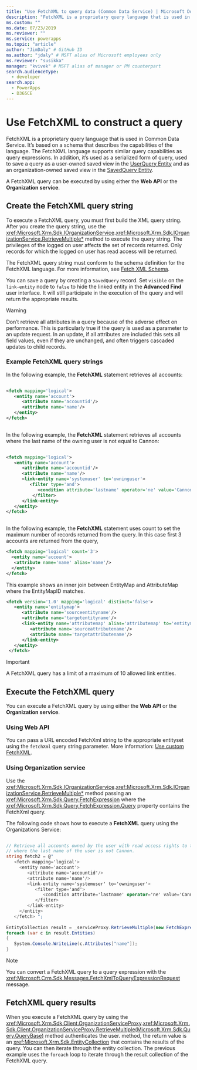 ```yaml
---
title: "Use FetchXML to query data (Common Data Service) | Microsoft Docs" # Intent and product brand in a unique string of 43-59 chars including spaces
description: "FetchXML is a proprietary query language that is used in Common Data Service. It’s based on a schema that describes the capabilities of the language." # 115-145 characters including spaces. This abstract displays in the search result.
ms.custom: ""
ms.date: 07/23/2019
ms.reviewer: ""
ms.service: powerapps
ms.topic: "article"
author: "JimDaly" # GitHub ID
ms.author: "jdaly" # MSFT alias of Microsoft employees only
ms.reviewer: "susikka"
manager: "kvivek" # MSFT alias of manager or PM counterpart
search.audienceType: 
  - developer
search.app: 
  - PowerApps
  - D365CE
---
```


# Use FetchXML to construct a query

FetchXML is a proprietary query language that is used in Common Data Service. It’s based on a schema that describes the capabilities of the language. The FetchXML language supports similar query capabilities as query expressions. In addition, it’s used as a serialized form of query, used to save a query as a user-owned saved view in the [UserQuery Entity](reference/entities/userquery.md) and as an organization-owned saved view in the [SavedQuery Entity](reference/entities/savedquery.md).  
  
A FetchXML query can be executed by using either the **Web API** or the **Organization service**.

## Create the FetchXML query string
  
To execute a FetchXML query, you must first build the XML query string. After you create the query string, use the <xref:Microsoft.Xrm.Sdk.IOrganizationService>.<xref:Microsoft.Xrm.Sdk.IOrganizationService.RetrieveMultiple*> method to execute the query string. The privileges of the logged on user affects the set of records returned. Only records for which the logged on user has read access will be returned.  
  
 The FetchXML query string must conform to the schema definition for the FetchXML language. For more information, see [Fetch XML Schema](fetchxml-schema.md).  
  
 You can save a query by creating a `SavedQuery` record. Set `visible` on the `link-entity` node to `false` to hide the linked entity in the **Advanced Find** user interface. It will still participate in the execution of the query and will return the appropriate results.  
  
> [!WARNING]
>  Don’t retrieve all attributes in a query because of the adverse effect on performance. This is particularly true if the query is used as a parameter to an update request. In an update, if all attributes are included this sets all field values, even if they are unchanged, and often triggers cascaded updates to child records.  
  

### Example FetchXML query strings

In the following example, the **FetchXML** statement retrieves all accounts:  
  
```xml  
  
<fetch mapping='logical'>   
   <entity name='account'>  
      <attribute name='accountid'/>   
      <attribute name='name'/>   
   </entity>  
</fetch>  
  
```  
  
 In the following example, the **FetchXML** statement retrieves all accounts where the last name of the owning user is not equal to Cannon:  
  
```xml  
  
<fetch mapping='logical'>  
   <entity name='account'>   
      <attribute name='accountid'/>   
      <attribute name='name'/>   
      <link-entity name='systemuser' to='owninguser'>   
         <filter type='and'>   
            <condition attribute='lastname' operator='ne' value='Cannon' />   
          </filter>   
      </link-entity>   
   </entity>   
</fetch>  
  
```  
  
 In the following example, the **FetchXML** statement uses count to set the maximum number of records returned from the query. In this case first 3 accounts are returned from the query,  
  
```xml  
<fetch mapping='logical' count='3'>  
  <entity name='account'>  
   <attribute name='name' alias='name'/>  
  </entity>
</fetch>  
```  
  
This example shows an inner join between EntityMap and AttributeMap where the EntityMapID matches.  
  
```xml  
<fetch version='1.0' mapping='logical' distinct='false'>  
   <entity name='entitymap'>  
      <attribute name='sourceentityname'/>  
      <attribute name='targetentityname'/>  
      <link-entity name='attributemap' alias='attributemap' to='entitymapid' from='entitymapid' link-type='inner'>  
         <attribute name='sourceattributename'/>  
         <attribute name='targetattributename'/>  
      </link-entity>  
   </entity>  
 </fetch>  
```  

> [!IMPORTANT]
> A FetchXML query has a limit of a maximum of 10 allowed link entities.

## Execute the FetchXML query

You can execute a FetchXML query by using either the **Web API** or the **Organization service**.

### Using Web API
You can pass a URL encoded FetchXml string to the appropriate entityset using the `fetchXml` query string parameter. More information: [Use custom FetchXML](webapi/retrieve-and-execute-predefined-queries.md#use-custom-fetchxml).

### Using Organization service

Use the <xref:Microsoft.Xrm.Sdk.IOrganizationService>.<xref:Microsoft.Xrm.Sdk.IOrganizationService.RetrieveMultiple*> method passing an <xref:Microsoft.Xrm.Sdk.Query.FetchExpression> where the <xref:Microsoft.Xrm.Sdk.Query.FetchExpression.Query> property contains the FetchXml query.

The following code shows how to execute a **FetchXML** query using the Organizations Service:  
  
```csharp  
  
// Retrieve all accounts owned by the user with read access rights to the accounts and   
// where the last name of the user is not Cannon.   
string fetch2 = @"  
   <fetch mapping='logical'>  
     <entity name='account'>   
        <attribute name='accountid'/>   
        <attribute name='name'/>   
        <link-entity name='systemuser' to='owninguser'>   
           <filter type='and'>   
              <condition attribute='lastname' operator='ne' value='Cannon' />   
           </filter>   
        </link-entity>   
     </entity>   
   </fetch> ";   
  
EntityCollection result = _serviceProxy.RetrieveMultiple(new FetchExpression(fetch2));
foreach (var c in result.Entities)
{
   System.Console.WriteLine(c.Attributes["name"]);
}  
```  
> [!NOTE]
> You can convert a FetchXML query to a query expression with the <xref:Microsoft.Crm.Sdk.Messages.FetchXmlToQueryExpressionRequest> message. 

  
## FetchXML query results  
 When you execute a FetchXML query by using the <xref:Microsoft.Xrm.Sdk.Client.OrganizationServiceProxy>.<xref:Microsoft.Xrm.Sdk.Client.OrganizationServiceProxy.RetrieveMultiple(Microsoft.Xrm.Sdk.Query.QueryBase)> method authenticates the user. 
 method, the return value is an <xref:Microsoft.Xrm.Sdk.EntityCollection> that contains the results of the query. You can then iterate through the entity collection. The previous example uses the `foreach` loop to iterate through the result collection of the FetchXML query.  
  
